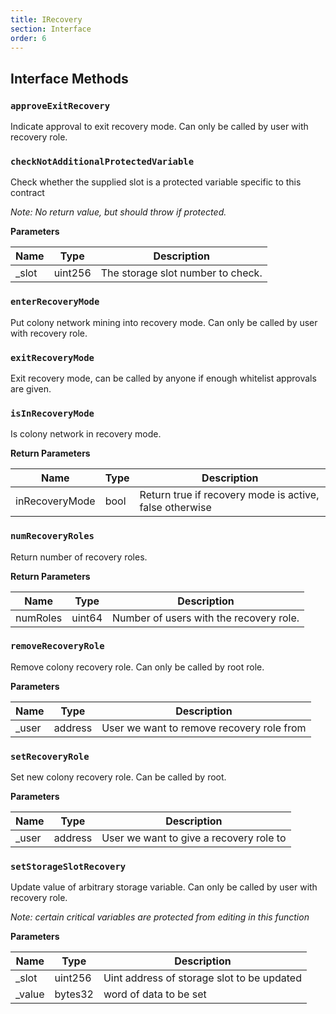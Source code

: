 ```yaml
---
title: IRecovery
section: Interface
order: 6
---
```


  
## Interface Methods

### `approveExitRecovery`

Indicate approval to exit recovery mode. Can only be called by user with recovery role.




### `checkNotAdditionalProtectedVariable`

Check whether the supplied slot is a protected variable specific to this contract

*Note: No return value, but should throw if protected.*

**Parameters**

|Name|Type|Description|
|---|---|---|
|_slot|uint256|The storage slot number to check.


### `enterRecoveryMode`

Put colony network mining into recovery mode. Can only be called by user with recovery role.




### `exitRecoveryMode`

Exit recovery mode, can be called by anyone if enough whitelist approvals are given.




### `isInRecoveryMode`

Is colony network in recovery mode.



**Return Parameters**

|Name|Type|Description|
|---|---|---|
|inRecoveryMode|bool|Return true if recovery mode is active, false otherwise

### `numRecoveryRoles`

Return number of recovery roles.



**Return Parameters**

|Name|Type|Description|
|---|---|---|
|numRoles|uint64|Number of users with the recovery role.

### `removeRecoveryRole`

Remove colony recovery role. Can only be called by root role.


**Parameters**

|Name|Type|Description|
|---|---|---|
|_user|address|User we want to remove recovery role from


### `setRecoveryRole`

Set new colony recovery role. Can be called by root.


**Parameters**

|Name|Type|Description|
|---|---|---|
|_user|address|User we want to give a recovery role to


### `setStorageSlotRecovery`

Update value of arbitrary storage variable. Can only be called by user with recovery role.

*Note: certain critical variables are protected from editing in this function*

**Parameters**

|Name|Type|Description|
|---|---|---|
|_slot|uint256|Uint address of storage slot to be updated
|_value|bytes32|word of data to be set